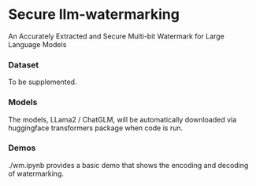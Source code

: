 # Secure llm-watermarking
An Accurately Extracted and Secure Multi-bit Watermark for Large Language Models


### Dataset

To be supplemented.


### Models

The models, LLama2 / ChatGLM, will be automatically downloaded via huggingface transformers package when code is run. 



### **Demos**

./wm.ipynb provides a basic demo that shows the encoding and decoding of watermarking.





